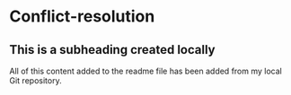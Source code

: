 # Conflict-resolution

## This is a subheading created locally

All of this content added to the readme file has been added from my local Git repository.